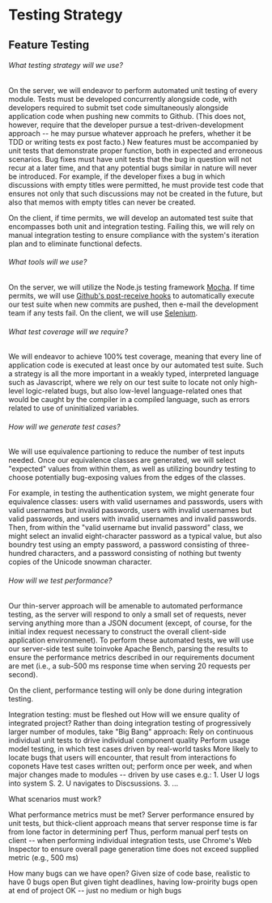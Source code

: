 Testing Strategy
================

Feature Testing
---------------

###### What testing strategy will we use?

On the server, we will endeavor to perform automated unit testing of every module. Tests must be developed concurrently alongside code, with developers required to submit tset code simultaneously alongside application code when pushing new commits to Github. (This does not, however, require that the developer pursue a test-driven-development approach -- he may pursue whatever approach he prefers, whether it be TDD or writing tests ex post facto.) New features must be accompanied by unit tests that demonstrate proper function, both in expected and erroneous scenarios. Bug fixes must have unit tests that the bug in question will not recur at a later time, and that any potential bugs similar in nature will never be introduced. For example, if the developer fixes a bug in which discussions with empty titles were permitted, he must provide test code that ensures not only that such discussions may not be created in the future, but also that memos with empty titles can never be created.

On the client, if time permits, we will develop an automated test suite that encompasses both unit and integration testing. Failing this, we will rely on manual integration testing to ensure compliance with the system's iteration plan and to eliminate functional defects.


###### What tools will we use?

On the server, we will utilize the Node.js testing framework [Mocha](http://visionmedia.github.com/mocha/). If time permits, we will use [Github's post-receive hooks](http://help.github.com/post-receive-hooks/) to automatically execute our test suite when new commits are pushed, then e-mail the development team if any tests fail. On the client, we will use [Selenium](http://seleniumhq.org/).


###### What test coverage will we require?

We will endeavor to achieve 100% test coverage, meaning that every line of application code is executed at least once by our automated test suite. Such a strategy is all the more important in a weakly typed, interpreted language such as Javascript, where we rely on our test suite to locate not only high-level logic-related bugs, but also low-level language-related ones that would be caught by the compiler in a compiled language, such as errors related to use of uninitialized variables.


###### How will we generate test cases?

We will use equivalence partioning to reduce the number of test inputs needed. Once our equivalence classes are generated, we will select "expected" values from within them, as well as utilizing boundry testing to choose potentially bug-exposing values from the edges of the classes.

For example, in testing the authentication system, we might generate four equivalence classes: users with valid usernames and passwords, users with valid usernames but invalid passwords, users with invalid usernames but valid passwords, and users with invalid usernames and invalid passwords. Then, from within the "valid username but invalid password" class, we might select an invalid eight-character password as a typical value, but also boundry test using an empty password, a password consisting of three-hundred characters, and a password consisting of nothing but twenty copies of the Unicode snowman character.


###### How will we test performance?

Our thin-server approach will be amenable to automated performance testing, as the server will respond to only a small set of requests, never serving anything more than a JSON document (except, of course, for the initial index request necessary to construct the overall client-side application environmenet). To perform these automated tests, we will use our server-side test suite toinvoke Apache Bench, parsing the results to ensure the performance metrics described in our requirements document are met (i.e., a sub-500 ms response time when serving 20 requests per second).

On the client, performance testing will only be done during integration testing.



Integration testing: must be fleshed out
  How will we ensure quality of integrated project?
    Rather than doing integration testing of progressively larger number of modules, take "Big Bang" approach:
      Rely on continuous individual unit tests to drive individual component quality
      Perform usage model testing, in which test cases driven by real-world tasks
        More likely to locate bugs that users will encounter, that result from interactions fo coponets
        Have test cases written out; perform once per week, and when major changes made to modules -- driven by use cases
        e.g.:
          1. User U logs into system S.
          2. U navigates to Discsussions.
          3. ...
    
  What scenarios must work?

  What performance metrics must be met?
    Server performance ensured by unit tests, but thick-client approach means that server response time is far from lone factor in determining perf
    Thus, perform manual perf tests on client -- when performing individual integration tests, use Chrome's Web Inspector to ensure overall page generation time does not exceed supplied metric (e.g., 500 ms)

  How many bugs can we have open?
    Given size of code base, realistic to have 0 bugs open
      But given tight deadlines, having low-proirity bugs open at end of project OK -- just no medium or high bugs
